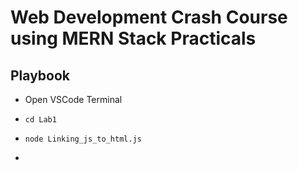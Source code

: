 # Web Development Crash Course using MERN Stack Practicals

## Playbook

* Open VSCode Terminal
*     cd Lab1
*     node Linking_js_to_html.js
* 
